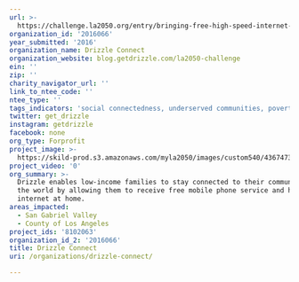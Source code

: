 ```yaml
---
url: >-
  https://challenge.la2050.org/entry/bringing-free-high-speed-internet-and-mobile-phone-service-to-low-income-families-in-los-angeles
organization_id: '2016066'
year_submitted: '2016'
organization_name: Drizzle Connect
organization_website: blog.getdrizzle.com/la2050-challenge
ein: ''
zip: ''
charity_navigator_url: ''
link_to_ntee_code: ''
ntee_type: ''
tags_indicators: 'social connectedness, underserved communities, poverty, financial management'
twitter: get_drizzle
instagram: getdrizzle
facebook: none
org_type: Forprofit
project_image: >-
  https://skild-prod.s3.amazonaws.com/myla2050/images/custom540/4367473165741-team90.png
project_video: '0'
org_summary: >-
  Drizzle enables low-income families to stay connected to their community and
  the world by allowing them to receive free mobile phone service and high-speed
  internet at home.
areas_impacted:
  - San Gabriel Valley
  - County of Los Angeles
project_ids: '8102063'
organization_id_2: '2016066'
title: Drizzle Connect
uri: /organizations/drizzle-connect/

---
```

